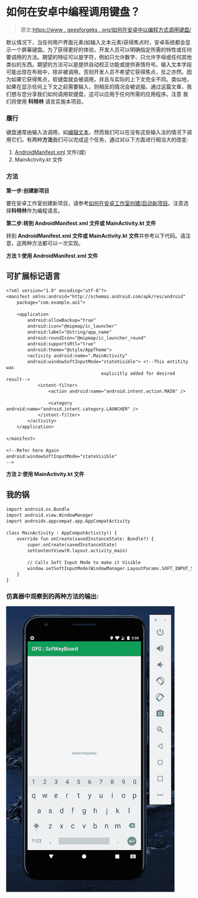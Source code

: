 # 如何在安卓中编程调用键盘？

> 原文:[https://www . geesforgeks . org/如何在安卓中以编程方式调用键盘/](https://www.geeksforgeeks.org/how-to-invoke-keyboard-programmatically-in-android/)

默认情况下，当任何用户界面元素(如输入文本元素)获得焦点时，安卓系统都会显示一个屏幕键盘。为了获得更好的体验，开发人员可以明确指定所需的特性或任何要调用的方法。期望的特征可以是字符，例如只允许数字、只允许字母或任何其他类似的东西。期望的方法可以是提供自动校正功能或提供表情符号。输入文本字段可能出现在布局中，除非被调用，否则开发人员不希望它获得焦点，反之亦然。因为如果它获得焦点，软键盘就会被调用，并且与实际的上下文完全不同。类似地，如果在显示任何上下文之前需要输入，则相反的情况会被说服。通过这篇文章，我们想与您分享我们如何调用软键盘，这可以应用于任何所需的应用程序。注意 我们将使用 **科特林** 语言实施本项目。

### 履行

键盘通常由输入法调用，如[编辑文本](https://www.geeksforgeeks.org/android-edittext-in-kotlin/)，然而我们可以在没有这些输入法的情况下调用它们。有两种**方法**我们可以完成这个任务，通过对以下方面进行相当大的改变:

1.  [AndroidManifest.xml](https://www.geeksforgeeks.org/application-manifest-file-android/) 文件(或)
2.  MainActivity.kt 文件

### 方法

**第一步:创建新项目**

要在安卓工作室创建新项目，请参考[如何在安卓工作室创建/启动新项目](https://www.geeksforgeeks.org/android-how-to-create-start-a-new-project-in-android-studio/)。注意选择**科特林**作为编程语言。

**第二步:转到 AndroidManifest.xml 文件或 MainActivity.kt 文件**

转到 **AndroidManifest.xml 文件或 MainActivity.kt 文件**并参考以下代码。请注意，这两种方法都可以一次实现。

**方法 1:使用 AndroidManifest.xml 文件**

## 可扩展标记语言

```
<?xml version="1.0" encoding="utf-8"?>
<manifest xmlns:android="http://schemas.android.com/apk/res/android"
    package="com.example.ao1">

    <application
        android:allowBackup="true"
        android:icon="@mipmap/ic_launcher"
        android:label="@string/app_name"
        android:roundIcon="@mipmap/ic_launcher_round"
        android:supportsRtl="true"
        android:theme="@style/AppTheme">
        <activity android:name=".MainActivity"
        android:windowSoftInputMode="stateVisible"> <!--This entitity was
                                    explicitly added for desired result-->
            <intent-filter>
                <action android:name="android.intent.action.MAIN" />

                <category android:name="android.intent.category.LAUNCHER" />
            </intent-filter>
        </activity>
    </application>

</manifest>

<!--Refer here Again
android:windowSoftInputMode="stateVisible"
-->
```

**方法 2:使用 MainActivity.kt 文件**

## 我的锅

```
import android.os.Bundle
import android.view.WindowManager
import androidx.appcompat.app.AppCompatActivity

class MainActivity : AppCompatActivity() {
    override fun onCreate(savedInstanceState: Bundle?) {
        super.onCreate(savedInstanceState)
        setContentView(R.layout.activity_main)

        // Calls Soft Input Mode to make it Visible
        window.setSoftInputMode(WindowManager.LayoutParams.SOFT_INPUT_STATE_VISIBLE)
    }
}
```

### 仿真器中观察到的两种方法的输出:

![Output observed in both the cases](img/8e7c9f4ec3b81e7427d3b7554f7a385b.png)